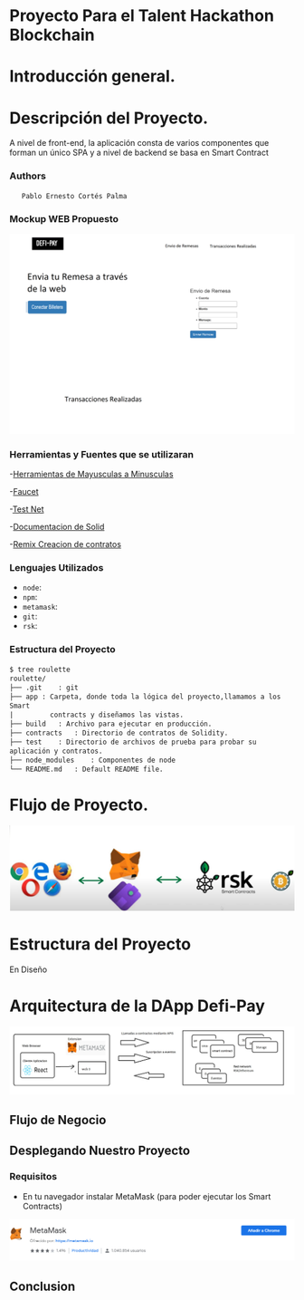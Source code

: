 # Proyecto Para el Talent Hackathon Blockchain

# Introducción general.


# Descripción del Proyecto.

A nivel de front-end, la aplicación consta de varios componentes que forman un único SPA y a nivel de backend se basa en Smart Contract

### Authors
       Pablo Ernesto Cortés Palma

### Mockup WEB  Propuesto 


![Image text](https://github.com/pablojavaprogramador/TalentHackathonBlockchain/blob/main/imagenes/Flujo%20de%20Negocio.png?raw=true)


### Herramientas  y Fuentes que se utilizaran

-[Herramientas de Mayusculas a Minusculas](https://mayusculasminusculas.com/ "Mayusculas a Minusculas Herramienta")

-[Faucet](https://faucet.rsk.co/ "faucet")

-[Test Net](https://explorer.testnet.rsk.co/ "rsk explorer")

-[Documentacion de Solid ](https://docs.soliditylang.org/_/downloads/en/v0.8.4/pdf/ "Documentacion Solid")

-[Remix Creacion de contratos ](http://remix.ethereum.org "Remix")



### Lenguajes Utilizados
- `node`: 
- `npm`: 
- `metamask`: 
- `git`: 
- `rsk`: 

### Estructura del Proyecto
  
    $ tree roulette
    roulette/
    ├── .git	: git
    ├── app	: Carpeta, donde toda la lógica del proyecto,llamamos a los Smart 
    |      	  contracts y diseñamos las vistas.		
    ├── build	: Archivo para ejecutar en producción.
    ├── contracts	: Directorio de contratos de Solidity.
    ├── test	: Directorio de archivos de prueba para probar su aplicación y contratos.
    ├── node_modules	: Componentes de node
    └── README.md	: Default README file.

# Flujo de Proyecto.
![Image text](https://github.com/pablojavaprogramador/TalentHackathonBlockchain/blob/main/imagenes/flujoprincipal.jpg?raw=true)


# Estructura del Proyecto
En Diseño

# Arquitectura de la  DApp  Defi-Pay

![Image text](https://github.com/pablojavaprogramador/TalentHackathonBlockchain/blob/main/imagenes/Arquitectura.jpg?raw=true)

## Flujo de Negocio  


## Desplegando Nuestro Proyecto
### Requisitos
- En tu navegador instalar MetaMask  (para poder ejecutar los Smart Contracts)

![Image text](https://github.com/pablojavaprogramador/TalentHackathonBlockchain/blob/main/imagenes/metamask.png?raw=true)

## Conclusion  
